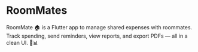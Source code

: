 # RoomMates
RoomMate 🏠 is a Flutter app to manage shared expenses with roommates. Track spending, send reminders, view reports, and export PDFs — all in a clean UI. 💸📊
